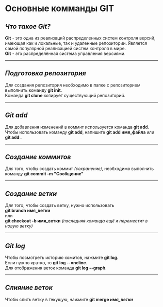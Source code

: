 # **Основные комманды GIT**  

## **_Что такое Git?_**
**Git** - это одна из реализаций распределенных систем контроля версий, имеющая как и локальные, так и удаленные репозитории. Является самой популярной реализацией систем контроля в мире.  
**Git** - это распределённая система управления версиями.

---
## **_Подготовка репозитория_**
Для создания репозитория необходимо в папке с репозиторием выполнить команду **git init**.  
Команда  **git clone** копирует существующий репозиторий.

---
## **_Git add_**
Для добавления изменений в коммит используется команда **git add**.  
Чтобы использовать команду **git add**, напишите **git add имя_файла** или **git add .**

---
## **_Создание коммитов_**
Для того, чтобы создать коммит _(сохранение)_, необходимо выполнить команду **git commit -m "Сообщение"**

---
## **_Создание ветки_**
Для того, чтобы создать ветку, нужно использовать  
**git branch имя_ветки**  
или  
**git checkout -b имя_ветки** _(последняя команда ещё и переместит в новую ветку)_  

---
## **_Git log_**
Чтобы посмотреть историю комитов, нажмите **git log**.  
Если нужно кратко, то **git log --oneline**.  
Для отображения веток команда **git log --graph**.  

---
## **_Слияние веток_**
Чтобы слить ветку в текущую, нажмите **git merge _имя_ветки_**
